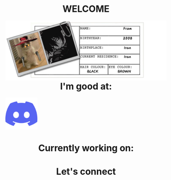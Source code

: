 <h1 align="center">WELCOME</h1>
<img src='https://raw.githubusercontent.com/Fr-zm/Fr-zm/refs/heads/main/readme/header.png' align="left">
 <h1 align="center">I'm good at:</h1>
 <a href="https://discord.com/users/frzm"><img align="center" src="https://raw.githubusercontent.com/Fr-zm/Fr-zm/refs/heads/main/readme/discord.png" width="100px"></a>
<h1 align="center">Currently working on:</h1>
<h1 align="center">Let's connect</h1>
